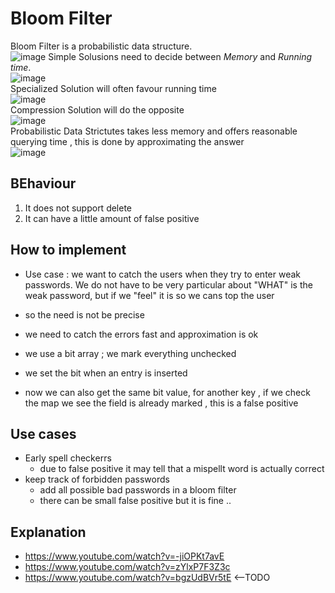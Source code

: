 # Bloom Filter 

 Bloom Filter is a probabilistic data structure.
 <br>
 ![image](https://user-images.githubusercontent.com/8110582/169389023-350b057d-4627-4f57-b26d-7d918b10f907.png)
Simple Solusions need to decide between *Memory* and *Running time*.
<br>
![image](https://user-images.githubusercontent.com/8110582/169389200-54cc49c4-51e8-46ce-8a2e-3b1abd8769aa.png)
<br>
Specialized Solution will often favour running time 
<br>
![image](https://user-images.githubusercontent.com/8110582/169389345-fd60bb13-09fd-4626-a802-78e0a5dcc593.png)
<br>
Compression Solution will do the opposite 
<br>
![image](https://user-images.githubusercontent.com/8110582/169389440-b74e54bd-da8d-4127-8ffe-c60b75ce3350.png)
<br>
Probabilistic Data Strictutes takes less memory and offers reasonable querying time , this is done by approximating the answer 
<br>
  ![image](https://user-images.githubusercontent.com/8110582/169389627-76f0205d-1d65-4379-840f-fe8b37cd9ebd.png)

## BEhaviour
1. It does not support delete 
2. It can have a little amount of false positive 

## How to implement 

- Use case : we want to catch the users when they try to enter weak passwords. We do not have to be very particular about "WHAT" is the weak password, but if we "feel" it is so we cans top the user 
- so the need is not be precise 
- we need to catch the errors fast and approximation is ok

- we use a bit array ; we mark everything unchecked 
- we set the bit when an entry is inserted
- now we can also get the same bit value, for another key , if we check the map we see the field is already marked , this is a false positive

## Use cases
- Early spell checkerrs
  - due to false positive it may tell that a mispellt word is actually correct  
- keep track of forbidden passwords 
  - add all possible bad passwords in a bloom filter 
  - there can be small false positive but it is fine ..  



## Explanation 
- https://www.youtube.com/watch?v=-jiOPKt7avE 
- https://www.youtube.com/watch?v=zYlxP7F3Z3c
- https://www.youtube.com/watch?v=bgzUdBVr5tE <--TODO
